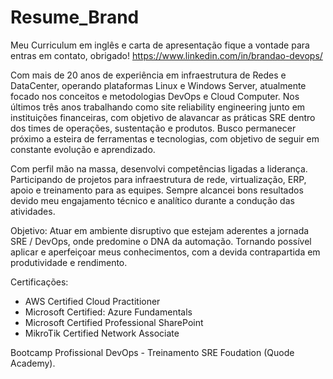 # Resume_Brand
Meu Curriculum em inglês e carta de apresentação fique a vontade para entras em contato, obrigado!
https://www.linkedin.com/in/brandao-devops/

Com mais de 20 anos de experiência em infraestrutura de Redes e DataCenter, operando plataformas Linux e Windows Server, atualmente focado nos conceitos e metodologias DevOps e Cloud Computer. Nos últimos três anos trabalhando como site reliability engineering junto em instituições financeiras, com objetivo de alavancar as práticas SRE dentro dos times de operações, sustentação e produtos. Busco permanecer próximo a esteira de ferramentas e tecnologias, com objetivo de seguir em constante evolução e aprendizado. 

Com perfil mão na massa, desenvolvi competências ligadas a liderança. Participando de projetos para infraestrutura de rede, virtualização, ERP, apoio e treinamento para as equipes. Sempre alcancei bons resultados devido meu engajamento técnico e analítico durante a condução das atividades.

Objetivo: Atuar em ambiente disruptivo que estejam aderentes a jornada SRE / DevOps, onde predomine o DNA da automação. Tornando possível aplicar e aperfeiçoar meus conhecimentos, com a devida contrapartida em produtividade e rendimento.


Certificações:
- AWS Certified Cloud Practitioner
- Microsoft Certified: Azure Fundamentals
- Microsoft Certified Professional SharePoint
- MikroTik Certified Network Associate

Bootcamp Profissional DevOps - Treinamento SRE Foudation (Quode Academy).
